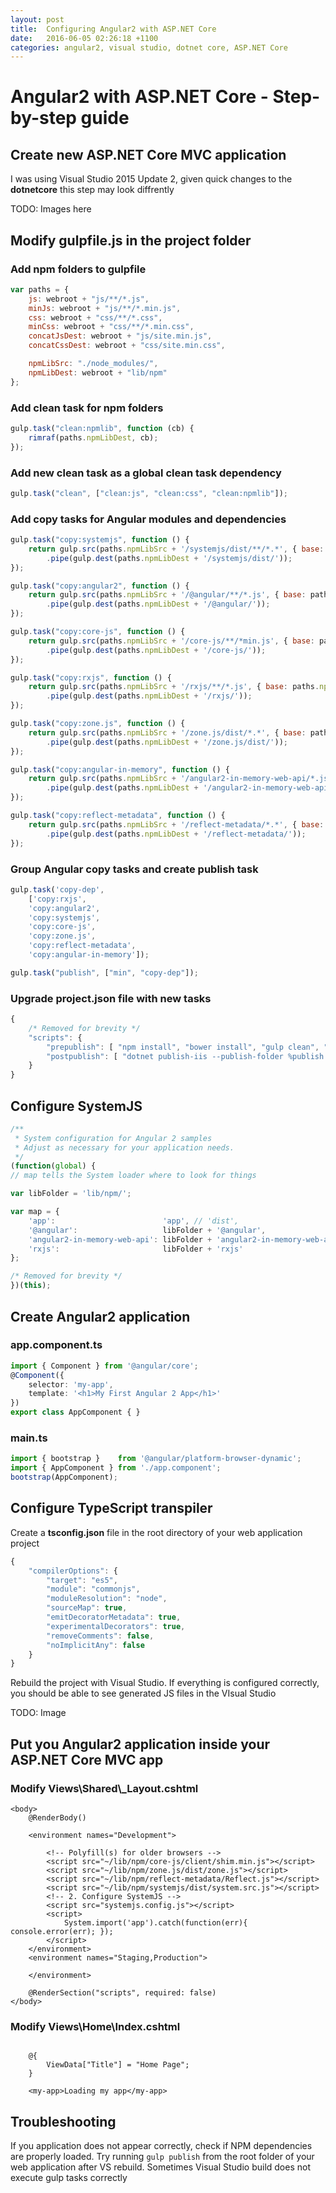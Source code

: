 ```yaml
---
layout: post
title:  Configuring Angular2 with ASP.NET Core 
date:   2016-06-05 02:26:18 +1100
categories: angular2, visual studio, dotnet core, ASP.NET Core
---
```


# Angular2 with ASP.NET Core - Step-by-step guide

## Create new ASP.NET Core MVC application

I was using Visual Studio 2015 Update 2, given quick changes to the **dotnetcore** this step may look diffrently

TODO: Images here


## Modify gulpfile.js in the project folder

### Add npm folders to gulpfile

```javascript
var paths = {
    js: webroot + "js/**/*.js",
    minJs: webroot + "js/**/*.min.js",
    css: webroot + "css/**/*.css",
    minCss: webroot + "css/**/*.min.css",
    concatJsDest: webroot + "js/site.min.js",
    concatCssDest: webroot + "css/site.min.css",

    npmLibSrc: "./node_modules/",
    npmLibDest: webroot + "lib/npm"
};
```

### Add clean task for npm folders

```javascript
gulp.task("clean:npmlib", function (cb) {
    rimraf(paths.npmLibDest, cb);
});
```

### Add new clean task as a global clean task dependency

```javascript
gulp.task("clean", ["clean:js", "clean:css", "clean:npmlib"]);
```

### Add copy tasks for Angular modules and dependencies

```javascript
gulp.task("copy:systemjs", function () {
    return gulp.src(paths.npmLibSrc + '/systemjs/dist/**/*.*', { base: paths.npmLibSrc + '/systemjs/dist/' })
        .pipe(gulp.dest(paths.npmLibDest + '/systemjs/dist/'));
});

gulp.task("copy:angular2", function () {
    return gulp.src(paths.npmLibSrc + '/@angular/**/*.js', { base: paths.npmLibSrc + '/@angular/' })
        .pipe(gulp.dest(paths.npmLibDest + '/@angular/'));
});

gulp.task("copy:core-js", function () {
    return gulp.src(paths.npmLibSrc + '/core-js/**/*min.js', { base: paths.npmLibSrc + '/core-js/' })
        .pipe(gulp.dest(paths.npmLibDest + '/core-js/'));
});

gulp.task("copy:rxjs", function () {
    return gulp.src(paths.npmLibSrc + '/rxjs/**/*.js', { base: paths.npmLibSrc + '/rxjs/' })
        .pipe(gulp.dest(paths.npmLibDest + '/rxjs/'));
});

gulp.task("copy:zone.js", function () {
    return gulp.src(paths.npmLibSrc + '/zone.js/dist/*.*', { base: paths.npmLibSrc + '/zone.js/dist/' })
        .pipe(gulp.dest(paths.npmLibDest + '/zone.js/dist/'));
});

gulp.task("copy:angular-in-memory", function () {
    return gulp.src(paths.npmLibSrc + '/angular2-in-memory-web-api/*.js', { base: paths.npmLibSrc + '/angular2-in-memory-web-api/' })
        .pipe(gulp.dest(paths.npmLibDest + '/angular2-in-memory-web-api/'));
});

gulp.task("copy:reflect-metadata", function () {
    return gulp.src(paths.npmLibSrc + '/reflect-metadata/*.*', { base: paths.npmLibSrc + '/reflect-metadata/' })
        .pipe(gulp.dest(paths.npmLibDest + '/reflect-metadata/'));
});
```

### Group Angular copy tasks and create publish task

```javascript
gulp.task('copy-dep',
    ['copy:rxjs',
    'copy:angular2',
    'copy:systemjs',
    'copy:core-js',
    'copy:zone.js',
    'copy:reflect-metadata',
    'copy:angular-in-memory']);

gulp.task("publish", ["min", "copy-dep"]);
```


### Upgrade project.json file with new tasks

```javascript
{
    /* Removed for brevity */
    "scripts": {
        "prepublish": [ "npm install", "bower install", "gulp clean", "gulp publish" ],
        "postpublish": [ "dotnet publish-iis --publish-folder %publish:OutputPath% --framework %publish:FullTargetFramework%" ]
    }
}
```

## Configure SystemJS

```javascript
/**
 * System configuration for Angular 2 samples
 * Adjust as necessary for your application needs.
 */
(function(global) {
// map tells the System loader where to look for things

var libFolder = 'lib/npm/';

var map = {
    'app':                        'app', // 'dist',
    '@angular':                   libFolder + '@angular',
    'angular2-in-memory-web-api': libFolder + 'angular2-in-memory-web-api',
    'rxjs':                       libFolder + 'rxjs'
};

/* Removed for brevity */
})(this);
```

## Create Angular2 application

### app.component.ts

```typescript
import { Component } from '@angular/core';
@Component({
    selector: 'my-app',
    template: '<h1>My First Angular 2 App</h1>'
})
export class AppComponent { }
```

### main.ts

```typescript
import { bootstrap }    from '@angular/platform-browser-dynamic';
import { AppComponent } from './app.component';
bootstrap(AppComponent);
```

## Configure TypeScript transpiler

Create a **tsconfig.json** file in the root directory of your web application project

```typescript
{
    "compilerOptions": {
        "target": "es5",
        "module": "commonjs",
        "moduleResolution": "node",
        "sourceMap": true,
        "emitDecoratorMetadata": true,
        "experimentalDecorators": true,
        "removeComments": false,
        "noImplicitAny": false
    }
}
```

Rebuild the project with Visual Studio. If everything is configured correctly, you should be able to see generated JS files in the VIsual Studio

TODO: Image

## Put you Angular2 application inside your ASP.NET Core MVC app

### Modify Views\\Shared\\_Layout.cshtml

```razor
<body>
    @RenderBody()

    <environment names="Development">

        <!-- Polyfill(s) for older browsers -->
        <script src="~/lib/npm/core-js/client/shim.min.js"></script>
        <script src="~/lib/npm/zone.js/dist/zone.js"></script>
        <script src="~/lib/npm/reflect-metadata/Reflect.js"></script>
        <script src="~/lib/npm/systemjs/dist/system.src.js"></script>
        <!-- 2. Configure SystemJS -->
        <script src="systemjs.config.js"></script>
        <script>
            System.import('app').catch(function(err){ console.error(err); });
        </script>
    </environment>
    <environment names="Staging,Production">

    </environment>

    @RenderSection("scripts", required: false)
</body>
```

### Modify Views\\Home\\Index.cshtml

```razor

    @{
        ViewData["Title"] = "Home Page";
    }

    <my-app>Loading my app</my-app>
```

## Troubleshooting

If you application does not appear correctly, check if NPM dependencies are properly loaded.
Try running `gulp publish` from the root folder of your web application after VS rebuild. Sometimes Visual Studio build does not execute gulp tasks correctly